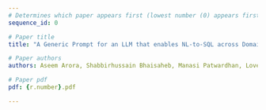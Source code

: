 ```yaml
---
# Determines which paper appears first (lowest number (0) appears first)
sequence_id: 0

# Paper title
title: "A Generic Prompt for an LLM that enables NL-to-SQL across Domains and Compositions"

# Paper authors
authors: Aseem Arora, Shabbirhussain Bhaisaheb, Manasi Patwardhan, Lovekesh Vig, Gautam Shroff 

# Paper pdf
pdf: {r.number}.pdf

---
```

